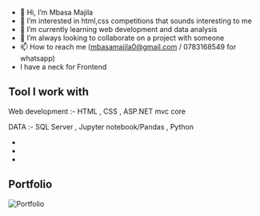 - 👋 Hi, I’m Mbasa Majila
- 👀 I’m interested in html,css competitions that sounds interesting to me 
- 🌱 I’m currently learning web development and data analysis
- 💞️ I’m always looking to collaborate on a project with someone
- 📫 How to reach me (mbasamajila0@gmail.com / 0783168549 for whatsapp)
- I have a neck for Frontend 

  

Tool I work with
-

Web development :- HTML
                , CSS
                , ASP.NET mvc core



                              
DATA :- SQL Server
     , Jupyter notebook/Pandas
     , Python

-
-
-

Portfolio
-
![Portfolio](https://github.com/Mbasa-Mj/Mbasa-Mj/assets/152037295/d1378e4c-9643-4d15-8776-a797d9e51a6d)
